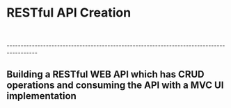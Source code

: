 <h1>RESTful API Creation</h1><br>
<p>-----------------------------------------------------------------------------------------</p>


<h2>Building a RESTful WEB API which has CRUD operations and consuming the API with a MVC UI implementation</h2>
